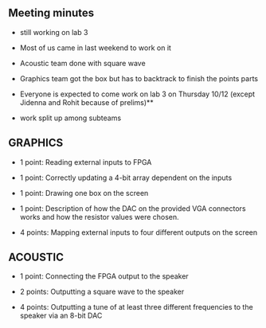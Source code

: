 ## Meeting minutes

* still working on lab 3

* Most of us came in last weekend to work on it

* Acoustic team done with square wave

* Graphics team got the box but has to backtrack to finish the points parts

* Everyone is expected to come work on lab 3 on Thursday 10/12 (except Jidenna and Rohit because of prelims)**

* work split up among subteams


## GRAPHICS

* 1 point: Reading external inputs to FPGA

* 1 point: Correctly updating a 4-bit array dependent on the inputs

* 1 point: Drawing one box on the screen

* 1 point: Description of how the DAC on the provided VGA connectors works and how the resistor values were chosen.

* 4 points: Mapping external inputs to four different outputs on the screen

## ACOUSTIC

* 1 point: Connecting the FPGA output to the speaker

* 2 points: Outputting a square wave to the speaker

* 4 points: Outputting a tune of at least three different frequencies to the speaker via an 8-bit DAC
